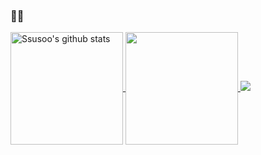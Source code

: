 ### 🙌🏻

<!--
**Ssusoo/Ssusoo** is a ✨ _special_ ✨ repository because its `README.md` (this file) appears on your GitHub profile.

Here are some ideas to get you started:

- 🔭 I’m currently working on ...
- 🌱 I’m currently learning ...
- 👯 I’m looking to collaborate on ...
- 🤔 I’m looking for help with ...
- 💬 Ask me about ...
- 📫 How to reach me: ...
- 😄 Pronouns: ...
- ⚡ Fun fact: ...
-->

<a href="https://github.com/Ssusoo">
  <img align="center" style="height:180px" src="https://github-readme-stats.vercel.app/api?username=Ssusoo&show_icons=true&include_all_commits=true&hide_border=true&&theme=dracula&show_icons=true" alt="Ssusoo's github stats" />
</a>

<a href="https://github.com/Ssusoo">
  <img align="center" style="height:180px" src="https://github-readme-stats.vercel.app/api/top-langs/?username=Ssusoo&layout=compact&hide_border=true&theme=dracula&show_icons=true" />
</a> 

<a href="https://github.com/Ssusoo" target="_blank">
  <img src="https://img.shields.io/badge/Ssusoo-000000?style=for-the-badge&logo=Bilibili&logoColor=00A1D6"/>
</a>
